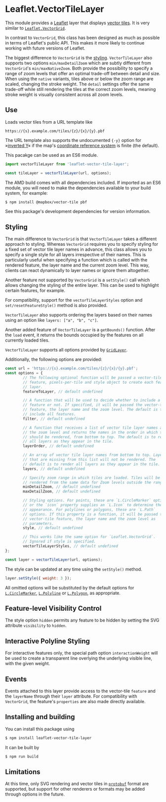 Leaflet.VectorTileLayer
=======================

This module provides a [Leaflet][L] layer that displays [vector tiles][VT].
It is very similar to [`Leaflet.VectorGrid`][LVG].

In contrast to `VectorGrid`, this class has been designed as much as
possible in terms of Leaflet's public API. This makes it more likely to
continue working with future versions of Leaflet.

The biggest difference to `VectorGrid` is the [styling](#styling).
`VectorTileLayer` also supports two options `min/maxDetailZoom` which are
subtly different from `VectorGrid`'s `min/maxNativeZoom`. Both provide the
possibility to specify a range of zoom levels that offer an optimal
trade-off between detail and size. When using the `native` variants, tiles
above or below the zoom range are scaled, changing the stroke weight. The
`detail` settings offer the same trade-off while still rendering the tiles
at the correct zoom levels, meaning stroke weight is visually consistent
across all zoom levels.


Use
---

Loads vector tiles from a URL template like

    https://{s}.example.com/tiles/{z}/{x}/{y}.pbf

The URL template also supports the undocumented `{-y}` option for
»[inverted Y][Y]« if the map's [coordinate reference system][CRS] is finite
(the default).

This pacakge can be used as an ES6 module.

```js
import vectorTileLayer from 'leaflet-vector-tile-layer';

const tileLayer = vectorTileLayer(url, options);
```

The AMD build comes with all dependencies included. If imported as an ES6
module, you will need to make the dependencies available to your build
system, for example:

```sh
$ npm install @mapbox/vector-tile pbf
```

See this package's development dependencies for version information.


Styling
-------

The main difference to `VectorGrid` is that `VectorTileLayer` takes a
different approach to styling. Whereas `VectorGrid` requires you to specify
styling for a fixed set of vector tile layer names in advance, this class
allows you to specify a single style for all layers irrespective of their
names. This is particularly useful when specifying a function which is
called with the rendered feature, the layer name and the current zoom
level. This way, clients can react dynamically to layer names or ignore
them altogether.

Another feature not supported by `VectorGrid` is a `setStyle()` call which
allows changing the styling of the entire layer. This can be used to
highlight certain features, for example.

For compatibility, support for the `vectorTileLayerStyles` option and
`set/resetFeatureStyle()` method is also provided.

`VectorTileLayer` also supports ordering the layers based on their names
using an option like `layers: ["a", "b", "c"]`.

Another added feature of `VectorTileLayer` is a `getBounds()` function.
After the `load` event, it returns the bounds occupied by the features on
all currently loaded tiles.

`VectorTileLayer` supports all options provided by [`GridLayer`][GL].

Additionally, the following options are provided:

```js
const url = 'https://{s}.example.com/tiles/{z}/{x}/{y}.pbf';
const options = {
        // The following optional function will be passed a vector-tile
        // feature, pixels-per-tile and style object to create each feature
        // layer.
        featureToLayer, // default undefined

        // A function that will be used to decide whether to include a
        // feature or not. If specified, it will be passed the vector-tile
        // feature, the layer name and the zoom level. The default is to
        // include all features.
        filter, // default undefined

        // A function that receives a list of vector tile layer names and
        // the zoom level and returns the names in the order in which they
        // should be rendered, from bottom to top. The default is to render
        // all layers as they appear in the tile.
        layerOrder, // default undefined

        // An array of vector tile layer names from bottom to top. Layers
        // that are missing from this list will not be rendered. The
        // default is to render all layers as they appear in the tile.
        layers, // default undefined

        // Specify zoom range in which tiles are loaded. Tiles will be
        // rendered from the same data for Zoom levels outside the range.
        minDetailZoom, // default undefined
        maxDetailZoom, // default undefined

        // Styling options. For points, these are `L.CircleMarker` options,
        // or the `icon` property supplies an `L.Icon` to determine the
        // appearance. For polylines or polygons, these are `L.Path`
        // options. If this property is a function, it will be passed the
        // vector-tile feature, the layer name and the zoom level as
        // parameters.
        style, // default undefined

        // This works like the same option for `Leaflet.VectorGrid`.
        // Ignored if style is specified.
        vectorTileLayerStyles, // default undefined
};

const layer = vectorTileLayer(url, options);
```

The style can be updated at any time using the `setStyle()` method.

```js
layer.setStyle({ weight: 3 });
```

All omitted options will be substituted by the default options for
[`L.CircleMarker`][CM], [`L.Polyline`][PL] or [`L.Polygon`][PG], as
appropriate.


Feature-level Visibility Control
--------------------------------

The style option `hidden` permits any feature to be hidden by setting the SVG
attribute `visibility` to `hidden`.

Interactive Polyline Styling
----------------------------

For interactive features only, the special path option `interactionWeight`
will be used to create a transparent line overlying the underlying visible
line, with the given weight.

Events
------

Events attached to this layer provide access to the vector-tile `feature`
and the `layerName` through their `layer` attribute. For compatibility with
`VectorGrid`, the feature's `properties` are also made directly available.


Installing and building
-----------------------

You can install this package using

```sh
$ npm install leaflet-vector-tile-layer
```

It can be built by

```sh
$ npm run build
```


Limitations
-----------

At this time, only SVG rendering and vector tiles in [`protobuf`][PBF]
format are supported, but support for other renderers or formats may be
added through options in the future.


[CM]: https://leafletjs.com/reference.html#circlemarker
[CRS]: https://leafletjs.com/reference#crs
[GL]: https://leafletjs.com/reference.html#gridlayer
[L]:    http://leafletjs.com/
[LVG]:  https://github.com/Leaflet/Leaflet.VectorGrid
[PBF]:  https://developers.google.com/protocol-buffers/
[PG]: https://leafletjs.com/reference.html#polygon
[PL]: https://leafletjs.com/reference.html#polyline
[VT]:   https://github.com/mapbox/vector-tile-spec
[Y]:    https://github.com/Leaflet/Leaflet/issues/4284
